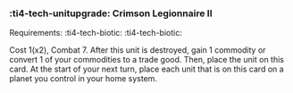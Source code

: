 ### :ti4-tech-unitupgrade: **Crimson Legionnaire II**

Requirements: :ti4-tech-biotic: :ti4-tech-biotic:

Cost 1(x2), Combat 7.
After this unit is destroyed, gain 1 commodity or convert 1 of your commodities to a trade good.
Then, place the unit on this card.
At the start of your next turn, place each unit that is on this card on a planet you control in your home system.
